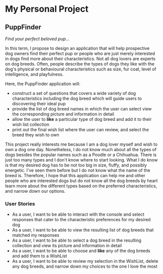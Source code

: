 # My Personal Project

## PuppFinder

*Find your perfect beloved pup...*

In this term, I propose to design an application that will help prospective dog owners 
find their perfect pup or people who are just merely interested in dogs find more about 
their characteristics. Not all dog lovers are experts on dog breeds. 
Often, people describe the types of dogs they like with the dog's physical or 
behavioural characteristics such as size, fur coat, 
level of intelligence, and playfulness. 

Here, the PuppFinder application will:
- construct a set of questions that covers a wide variety of dog characteristics 
including the dog breed which will guide users to discovering their ideal pup
- provide the list of dog breed names in which the user can select view the 
corresponding picture and information in detail
- allow the user to **like** a particular type of dog breed and add it to 
their wish list collection
- print out the final wish list where the user can review, and select the breed they wish to own

This project really interests me because I am a dog lover myself and wish to own a dog 
one day. Nonetheless, I do not know much about all the types of dogs besides the popular
names such as a Poodle or a Chihuahua. There is just too many types and I don't know where 
to start looking. What I do know is that my desired dog has to be not too big in size, 
fluffy, and possibly energetic. I've seen them before but I do not know what the name 
of the breed is. Therefore, I hope that this application can help me and other people 
who are interested dogs but do not know all the dog breeds by heart learn more about the different types based on the
preferred characteristics, and narrow down our options.  


<h3>User Stories</h3>

- As a user, I want to be able to interact with the console and select responses that cater to the characteristic preferences for my desired dog
- As a user, I want to be able to view the resulting list of dog breeds that matched my responses 
- As a user, I want to be able to select a dog breed in the resulting collection and view its picture and information in detail
- As a user, I want to be able to choose and  **like**  any of the dog breeds and add them to a WishList
- As a user, I want to be able to review my selection in the WishList, delete any dog breeds, and narrow down my choices to the one I love the most

<br>
<br>


 




